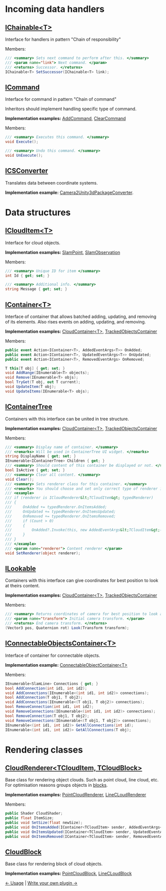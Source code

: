 # Incoming data handlers

## [IChainable\<T\>](../Assets/Scripts/IChainable.cs)

Interface for handlers in pattern "Chain of responsibility"

Members:
```c#
/// <summary> Sets next command to perform after this. </summary>
/// <param name="link"> Next command. </param>
/// <returns> Successor. </returns>
IChainable<T> SetSuccessor(IChainable<T> link);
```

## [ICommand](../Assets/Scripts/Commands/ICommand.cs)

Interface for command in pattern "Chain of command"

Inheritors should implement handling specific type of command.

**Implementation examples:** [AddCommand](../Assets/Scripts/Commands/Generic/AddCommand.cs),
[ClearCommand](../Assets/Scripts/Commands/Generic/ClearCommand.cs)

Members:
```c#
/// <summary> Executes this command. </summary>
void Execute();

/// <summary> Undo this command. </summary>
void UnExecute();
```

## [ICSConverter](../Assets/Scripts/Data/Converters/ICSConverter.cs)

Translates data between coordinate systems.

**Implementation example:** [Camera2Unity3dPackageConverter](../Assets/Scripts/Data/Converters/Camera2Unity3dPackageConverter.cs).

# Data structures

## [ICloudItem\<T\>](../Assets/Scripts/Data/PackageObjects/ICloudItem.cs)

Interface for cloud objects.

**Implementation examples:** [SlamPoint](../Assets/Scripts/Data/PackageObjects/SlamPoint.cs),
[SlamObservation](../Assets/Scripts/Data/PackageObjects/SlamObservation.cs)

Members:
```c#
/// <summary> Unique ID for item </summary>
int Id { get; set; }

/// <summary> Additional info. </summary>
string Message { get; set; }
```

## [IContainer\<T\>](../Assets/Scripts/Containers/IContainer.cs)

Interface of container that allows batched adding, updating, and removing of its elements.
Also rises events on adding, updating, and removing.

**Implementation examples:** [CloudContainer\<T\>](../Assets/Scripts/Containers/CloudContainer.cs),
[TrackedObjectsContainer](../Assets/Scripts/Containers/TrackedObjectsContainer.cs)

Members:
```c#
public event Action<IContainer<T>, AddedEventArgs<T>> OnAdded;
public event Action<IContainer<T>, UpdatedEventArgs<T>> OnUpdated;
public event Action<IContainer<T>, RemovedEventArgs> OnRemoved;

T this[T obj] { get; set; }
void AddRange(IEnumerable<T> objects);
void Remove(IEnumerable<T> objs);
bool TryGet(T obj, out T current);
void UpdateItem(T obj);
void UpdateItems(IEnumerable<T> objs);
```

## [IContainerTree](../Assets/Scripts/Containers/IContainerTree.cs)

Containers with this interface can be united in tree structure.

**Implementation examples:** [CloudContainer\<T\>](../Assets/Scripts/Containers/CloudContainer.cs),
[TrackedObjectsContainer](../Assets/Scripts/Containers/TrackedObjectsContainer.cs)

Members:
```c#
/// <summary> Display name of container. </summary>
/// <remarks> Will be used in ContainerTree UI widget. </remarks>
string DisplayName { get; set; }
IEnumerable<IContainerTree> Children { get; }
/// <summary> Should content of this container be displayed or not. </summary>
bool IsActive { get; set; }
/// <summary> Clear all content. </summary>
void Clear();
/// <summary> Sets renderer class for this container. </summary>
/// <remarks> You should choose and set only correct type of renderer in implementation of this method. </remarks>
/// <example>
/// if (renderer is ICloudRenderer&lt;TCloudItem&gt; typedRenderer)
/// {
///     OnAdded += typedRenderer.OnItemsAdded;
///     OnUpdated += typedRenderer.OnItemsUpdated;
///     OnRemoved += typedRenderer.OnItemsRemoved;
///     if (Count > 0)
///     {
///         OnAdded?.Invoke(this, new AddedEventArgs&lt;TCloudItem&gt;(this));
///     }
/// }
/// </example>
/// <param name="renderer"> Content renderer </param>
void SetRenderer(object renderer);
```

## [ILookable](../Assets/Scripts/Containers/ILookable.cs)

Containers with this interface can give coordinates for best position to look at theirs content.

**Implementation examples:** [CloudContainer\<T\>](../Assets/Scripts/Containers/CloudContainer.cs),
[TrackedObjectsContainer](../Assets/Scripts/Containers/TrackedObjectsContainer.cs)

Members:
```c#
/// <summary> Returns coordinates of camera for best position to look at container's content. </summary>
/// <param name="transform"> Initial camera transform. </param>
/// <returns> End camera transform. </returns>
(Vector3 pos, Quaternion rot) Look(Transform transform);
```

## [IConnectableObjectsContainer\<T\>](../Assets/Scripts/Containers/IConnectableObjectsContainer.cs)

Interface of container for connectable objects.

**Implementation example:** [ConnectableObjectContainer\<T\>](../Assets/Scripts/Containers/ConnectableObjectsContainer.cs)

Members:
```c#
IEnumerable<SlamLine> Connections { get; }
bool AddConnection(int id1, int id2);
void AddConnections(IEnumerable<(int id1, int id2)> connections);
bool AddConnection(T obj1, T obj2);
void AddConnections(IEnumerable<(T obj1, T obj2)> connections);
bool RemoveConnection(int id1, int id2);
void RemoveConnections(IEnumerable<(int id1, int id2)> connections);
bool RemoveConnection(T obj1, T obj2);
void RemoveConnections(IEnumerable<(T obj1, T obj2)> connections);
IEnumerable<(int id1, int id2)> GetAllConnections(int id);
IEnumerable<(int id1, int id2)> GetAllConnections(T obj);
```

# Rendering classes

## [CloudRenderer\<TCloudItem, TCloudBlock\>](../Assets/Scripts/Clouds/CloudRenderer.cs)

Base class for rendering object clouds. Such as point cloud, line cloud, etc.
For optimisation reasons groups objects in [blocks](#CloudBlock).

**Implementation examples:** [PointCloudRenderer](../Assets/Scripts/Clouds/PointCloudRenderer.cs),
[LineCLoudRenderer](../Assets/Scripts/Clouds/LineCloudRenderer.cs)

Members:
```c#
public Shader CloudShader;
public float ItemSize;
public void SetSize(float newSize);
public void OnItemsAdded(IContainer<TCloudItem> sender, AddedEventArgs<TCloudItem> e);
public void OnItemsUpdated(IContainer<TCloudItem> sender, UpdatedEventArgs<TCloudItem> e);
public void OnItemsRemoved(IContainer<TCloudItem> sender, RemovedEventArgs e);
```

## [CloudBlock](../Assets/Scripts/Clouds/CloudBlock.cs)

Base class for rendering block of cloud objects.

**Implementation examples:** [PointCloudBlock](../Assets/Scripts/Clouds/PointCloudBlock.cs),
[LineCLoudBlock](../Assets/Scripts/Clouds/LineCloudBlock.cs)

[<- Usage](Usage-EN.md) | [Write your own plugin ->](Plugins-EN.md)